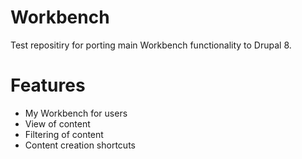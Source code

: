 Workbench
=========

Test repositiry for porting main Workbench functionality to Drupal 8.

Features
========

* My Workbench for users
* View of content
* Filtering of content
* Content creation shortcuts
